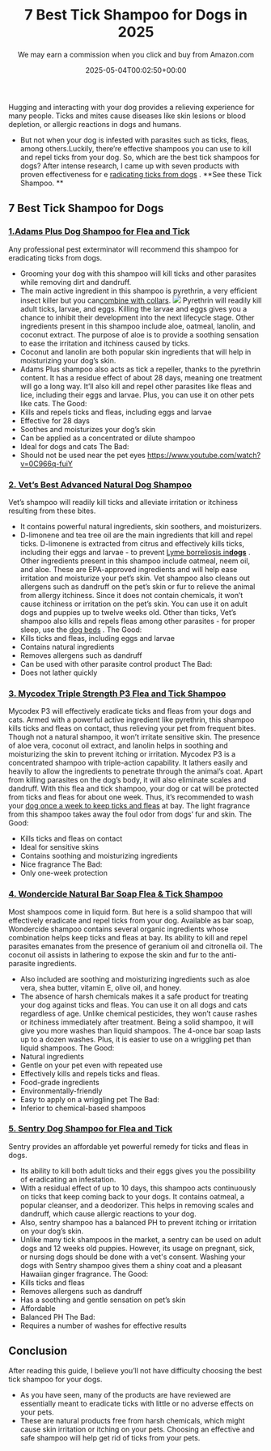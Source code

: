 ﻿---
author: We may earn a commission when you click and buy from Amazon.com
layout: post
title: 7 Best Tick Shampoo for Dogs in 2025
date: '2025-05-04T00:02:50+00:00'
categories:
- Product Reviews
- Ticks
tags: []
slug: /best-tick-shampoo-for-dogs/
lastmod: 2025-05-07T12:21:25+03:00
---

Hugging and interacting with your dog provides a relieving experience for many people. Ticks and mites cause diseases like skin lesions or blood depletion, or allergic reactions in dogs and humans.
- But not when your dog is infested with parasites such as ticks, fleas, among others.Luckily, there’re effective shampoos you can use to kill and repel ticks from your dog.
So, which are the best tick shampoos for dogs?
After intense research, I came up with seven products with proven effectiveness for e
[radicating ticks from dogs](https://www.banglajol.info/index.php/JAVAR/article/view/19632)
.
**See these Tick Shampoo. **
## 7 Best Tick Shampoo for Dogs
### [1.**Adams Plus Dog Shampoo for Flea and Tick**](https://www.amazon.com/dp/B004KDRGD2/?tag=p-policy-20)
Any professional pest exterminator will recommend this shampoo for eradicating ticks from dogs.
- Grooming your dog with this shampoo will kill ticks and other parasites while removing dirt and dandruff.
- The main active ingredient in this shampoo is pyrethrin, a very efficient insect killer but you can[combine with collars](https://pestpolicy.com/best-tick-collars-for-dogs/).
![](/assets/img/03/Best-Tick-Shampoo-for-Dogs-300x200.jpg)
Pyrethrin will readily kill adult ticks, larvae, and eggs. Killing the larvae and eggs gives you a chance to inhibit their development into the next lifecycle stage.
Other ingredients present in this shampoo include aloe, oatmeal, lanolin, and coconut extract.
The purpose of aloe is to provide a soothing sensation to ease the irritation and itchiness caused by ticks.
- Coconut and lanolin are both popular skin ingredients that will help in moisturizing your dog’s skin.
- Adams Plus shampoo also acts as tick a repeller, thanks to the pyrethrin content.
It has a residue effect of about 28 days, meaning one treatment will go a long way.
It’ll also kill and repel other parasites like fleas and lice, including their eggs and larvae. Plus, you can use it on other pets like cats.
The Good:
- Kills and repels ticks and fleas, including eggs and larvae
- Effective for 28 days
- Soothes and moisturizes your dog’s skin
- Can be applied as a concentrated or dilute shampoo
- Ideal for dogs and cats
The Bad:
- Should not be used near the pet eyes
https://www.youtube.com/watch?v=0C966q-fuiY
### [2. Vet’s Best Advanced Natural Dog Shampoo](https://www.amazon.com/dp/B07F44G1LS/?tag=p-policy-20)
Vet’s shampoo will readily kill ticks and alleviate irritation or itchiness resulting from these bites.
- It contains powerful natural ingredients, skin soothers, and moisturizers.
- D-limonene and tea tree oil are the main ingredients that kill and repel ticks.
D-limonene is extracted from citrus and effectively kills ticks, including their eggs and larvae - to prevent
[Lyme borreliosis in**dogs**](https://www.sciencedirect.com/science/article/abs/pii/S0195561610000987?via%3Dihub)
.
Other ingredients present in this shampoo include oatmeal, neem oil, and aloe. These are EPA-approved ingredients and will help ease irritation and moisturize your pet’s skin.
Vet shampoo also cleans out allergens such as dandruff on the pet’s skin or fur to relieve the animal from allergy itchiness.
Since it does not contain chemicals, it won’t cause itchiness or irritation on the pet’s skin.
You can use it on adult dogs and puppies up to twelve weeks old. Other than ticks, Vet’s shampoo also kills and repels fleas among other parasites - for proper sleep, use the
[dog beds](https://pestpolicy.com/best-dog-beds/)
.
The Good:
- Kills ticks and fleas, including eggs and larvae
- Contains natural ingredients
- Removes allergens such as dandruff
- Can be used with other parasite control product
The Bad:
- Does not lather quickly
### [**3. Mycodex Triple Strength P3 Flea and Tick Shampoo**](https://www.amazon.com/dp/B004C3R9WI/?tag=p-policy-20)
Mycodex P3 will effectively eradicate ticks and fleas from your dogs and cats.
Armed with a powerful active ingredient like pyrethrin, this shampoo kills ticks and fleas on contact, thus relieving your pet from frequent bites.
Though not a natural shampoo, it won’t irritate sensitive skin. The presence of aloe vera, coconut oil extract, and lanolin helps in soothing and moisturizing the skin to prevent itching or irritation.
Mycodex P3 is a concentrated shampoo with triple-action capability. It lathers easily and heavily to allow the ingredients to penetrate through the animal’s coat.
Apart from killing parasites on the dog’s body, it will also eliminate scales and dandruff.
With this flea and tick shampoo, your dog or cat will be protected from ticks and fleas for about one week.
Thus, it’s recommended to wash your
[dog once a week to keep ticks and fleas](https://pestpolicy.com/best-flea-combs-for-dogs/)
at bay. The light fragrance from this shampoo takes away the foul odor from dogs’ fur and skin.
The Good:
- Kills ticks and fleas on contact
- Ideal for sensitive skins
- Contains soothing and moisturizing ingredients
- Nice fragrance
The Bad:
- Only one-week protection
### [**4. Wondercide Natural Bar Soap Flea & Tick Shampoo**](https://www.amazon.com/dp/B0758WGJTG/?tag=p-policy-20)
Most shampoos come in liquid form. But here is a solid shampoo that will effectively eradicate and repel ticks from your dog.
Available as bar soap, Wondercide shampoo contains several organic ingredients whose combination helps keep ticks and fleas at bay.
Its ability to kill and repel parasites emanates from the presence of geranium oil and citronella oil. The coconut oil assists in lathering to expose the skin and fur to the anti-parasite ingredients.
- Also included are soothing and moisturizing ingredients such as aloe vera, shea butter, vitamin E, olive oil, and honey.
- The absence of harsh chemicals makes it a safe product for treating your dog against ticks and fleas.
You can use it on all dogs and cats regardless of age. Unlike chemical pesticides, they won’t cause rashes or itchiness immediately after treatment.
Being a solid shampoo, it will give you more washes than liquid shampoos. The 4-once bar soap lasts up to a dozen washes. Plus, it is easier to use on a wriggling pet than liquid shampoos.
The Good:
- Natural ingredients
- Gentle on your pet even with repeated use
- Effectively kills and repels ticks and fleas.
- Food-grade ingredients
- Environmentally-friendly
- Easy to apply on a wriggling pet
The Bad:
- Inferior to chemical-based shampoos
### [**5. Sentry Dog Shampoo for Flea and Tick**](https://www.amazon.com/dp/B001VIY6GO/?tag=p-policy-20)
Sentry provides an affordable yet powerful remedy for ticks and fleas in dogs.
- Its ability to kill both adult ticks and their eggs gives you the possibility of eradicating an infestation.
- With a residual effect of up to 10 days, this shampoo acts continuously on ticks that keep coming back to your dogs.
It contains oatmeal, a popular cleanser, and a deodorizer. This helps in removing scales and dandruff, which cause allergic reactions to your dog.
- Also, sentry shampoo has a balanced PH to prevent itching or irritation on your dog’s skin.
- Unlike many tick shampoos in the market, a sentry can be used on adult dogs and 12 weeks old puppies.
However, its usage on pregnant, sick, or nursing dogs should be done with a vet's consent.
Washing your dogs with Sentry shampoo gives them a shiny coat and a pleasant Hawaiian ginger fragrance.
The Good:
- Kills ticks and fleas
- Removes allergens such as dandruff
- Has a soothing and gentle sensation on pet’s skin
- Affordable
- Balanced PH
The Bad:
- Requires a number of washes for effective results
## **Conclusion**
After reading this guide, I believe you’ll not have difficulty choosing the best tick shampoo for your dogs.
- As you have seen, many of the products are have reviewed are essentially meant to eradicate ticks with little or no adverse effects on your pets.
- These are natural products free from harsh chemicals, which might cause skin irritation or itching on your pets.
Choosing an effective and safe shampoo will help get rid of ticks from your pets.